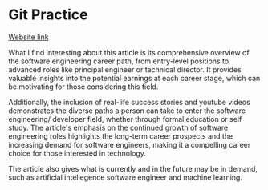 # Git Practice
[Website link](https://www.springboard.com/blog/software-engineering/software-engineering-good-career/#:~:text=Software%20Engineering%20Future%20Outlook,-Computers%20aren%27t&text=The%20Bureau%20of%20Labor%20Statistics,engineers%20to%20fill%20them%20up)

What I find interesting about this article is its comprehensive overview of the software engineering career path, from entry-level positions to advanced roles like principal engineer or technical director. It provides valuable insights into the potential earnings at each career stage, which can be motivating for those considering this field.

Additionally, the inclusion of real-life success stories and youtube videos demonstrates the diverse paths a person can take to enter the software engineering/ developer field, whether through formal education or self study. The article's emphasis on the continued growth of software engineering roles highlights the long-term career prospects and the increasing demand for software engineers, making it a compelling career choice for those interested in technology.

The article also gives what is currently and in the future may be in demand, such as artificial intellegence software engineer and machine learning.